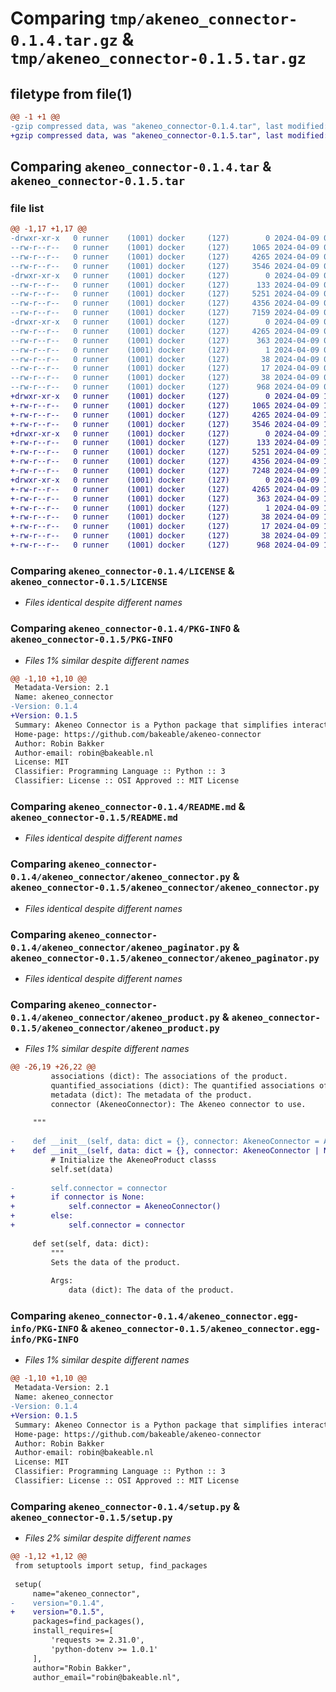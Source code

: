 # Comparing `tmp/akeneo_connector-0.1.4.tar.gz` & `tmp/akeneo_connector-0.1.5.tar.gz`

## filetype from file(1)

```diff
@@ -1 +1 @@
-gzip compressed data, was "akeneo_connector-0.1.4.tar", last modified: Tue Apr  9 09:36:22 2024, max compression
+gzip compressed data, was "akeneo_connector-0.1.5.tar", last modified: Tue Apr  9 10:15:46 2024, max compression
```

## Comparing `akeneo_connector-0.1.4.tar` & `akeneo_connector-0.1.5.tar`

### file list

```diff
@@ -1,17 +1,17 @@
-drwxr-xr-x   0 runner    (1001) docker     (127)        0 2024-04-09 09:36:22.275719 akeneo_connector-0.1.4/
--rw-r--r--   0 runner    (1001) docker     (127)     1065 2024-04-09 09:36:14.000000 akeneo_connector-0.1.4/LICENSE
--rw-r--r--   0 runner    (1001) docker     (127)     4265 2024-04-09 09:36:22.275719 akeneo_connector-0.1.4/PKG-INFO
--rw-r--r--   0 runner    (1001) docker     (127)     3546 2024-04-09 09:36:14.000000 akeneo_connector-0.1.4/README.md
-drwxr-xr-x   0 runner    (1001) docker     (127)        0 2024-04-09 09:36:22.271719 akeneo_connector-0.1.4/akeneo_connector/
--rw-r--r--   0 runner    (1001) docker     (127)      133 2024-04-09 09:36:14.000000 akeneo_connector-0.1.4/akeneo_connector/__init__.py
--rw-r--r--   0 runner    (1001) docker     (127)     5251 2024-04-09 09:36:14.000000 akeneo_connector-0.1.4/akeneo_connector/akeneo_connector.py
--rw-r--r--   0 runner    (1001) docker     (127)     4356 2024-04-09 09:36:14.000000 akeneo_connector-0.1.4/akeneo_connector/akeneo_paginator.py
--rw-r--r--   0 runner    (1001) docker     (127)     7159 2024-04-09 09:36:14.000000 akeneo_connector-0.1.4/akeneo_connector/akeneo_product.py
-drwxr-xr-x   0 runner    (1001) docker     (127)        0 2024-04-09 09:36:22.275719 akeneo_connector-0.1.4/akeneo_connector.egg-info/
--rw-r--r--   0 runner    (1001) docker     (127)     4265 2024-04-09 09:36:22.000000 akeneo_connector-0.1.4/akeneo_connector.egg-info/PKG-INFO
--rw-r--r--   0 runner    (1001) docker     (127)      363 2024-04-09 09:36:22.000000 akeneo_connector-0.1.4/akeneo_connector.egg-info/SOURCES.txt
--rw-r--r--   0 runner    (1001) docker     (127)        1 2024-04-09 09:36:22.000000 akeneo_connector-0.1.4/akeneo_connector.egg-info/dependency_links.txt
--rw-r--r--   0 runner    (1001) docker     (127)       38 2024-04-09 09:36:22.000000 akeneo_connector-0.1.4/akeneo_connector.egg-info/requires.txt
--rw-r--r--   0 runner    (1001) docker     (127)       17 2024-04-09 09:36:22.000000 akeneo_connector-0.1.4/akeneo_connector.egg-info/top_level.txt
--rw-r--r--   0 runner    (1001) docker     (127)       38 2024-04-09 09:36:22.275719 akeneo_connector-0.1.4/setup.cfg
--rw-r--r--   0 runner    (1001) docker     (127)      968 2024-04-09 09:36:19.000000 akeneo_connector-0.1.4/setup.py
+drwxr-xr-x   0 runner    (1001) docker     (127)        0 2024-04-09 10:15:46.692841 akeneo_connector-0.1.5/
+-rw-r--r--   0 runner    (1001) docker     (127)     1065 2024-04-09 10:15:41.000000 akeneo_connector-0.1.5/LICENSE
+-rw-r--r--   0 runner    (1001) docker     (127)     4265 2024-04-09 10:15:46.692841 akeneo_connector-0.1.5/PKG-INFO
+-rw-r--r--   0 runner    (1001) docker     (127)     3546 2024-04-09 10:15:41.000000 akeneo_connector-0.1.5/README.md
+drwxr-xr-x   0 runner    (1001) docker     (127)        0 2024-04-09 10:15:46.692841 akeneo_connector-0.1.5/akeneo_connector/
+-rw-r--r--   0 runner    (1001) docker     (127)      133 2024-04-09 10:15:41.000000 akeneo_connector-0.1.5/akeneo_connector/__init__.py
+-rw-r--r--   0 runner    (1001) docker     (127)     5251 2024-04-09 10:15:41.000000 akeneo_connector-0.1.5/akeneo_connector/akeneo_connector.py
+-rw-r--r--   0 runner    (1001) docker     (127)     4356 2024-04-09 10:15:41.000000 akeneo_connector-0.1.5/akeneo_connector/akeneo_paginator.py
+-rw-r--r--   0 runner    (1001) docker     (127)     7248 2024-04-09 10:15:41.000000 akeneo_connector-0.1.5/akeneo_connector/akeneo_product.py
+drwxr-xr-x   0 runner    (1001) docker     (127)        0 2024-04-09 10:15:46.692841 akeneo_connector-0.1.5/akeneo_connector.egg-info/
+-rw-r--r--   0 runner    (1001) docker     (127)     4265 2024-04-09 10:15:46.000000 akeneo_connector-0.1.5/akeneo_connector.egg-info/PKG-INFO
+-rw-r--r--   0 runner    (1001) docker     (127)      363 2024-04-09 10:15:46.000000 akeneo_connector-0.1.5/akeneo_connector.egg-info/SOURCES.txt
+-rw-r--r--   0 runner    (1001) docker     (127)        1 2024-04-09 10:15:46.000000 akeneo_connector-0.1.5/akeneo_connector.egg-info/dependency_links.txt
+-rw-r--r--   0 runner    (1001) docker     (127)       38 2024-04-09 10:15:46.000000 akeneo_connector-0.1.5/akeneo_connector.egg-info/requires.txt
+-rw-r--r--   0 runner    (1001) docker     (127)       17 2024-04-09 10:15:46.000000 akeneo_connector-0.1.5/akeneo_connector.egg-info/top_level.txt
+-rw-r--r--   0 runner    (1001) docker     (127)       38 2024-04-09 10:15:46.692841 akeneo_connector-0.1.5/setup.cfg
+-rw-r--r--   0 runner    (1001) docker     (127)      968 2024-04-09 10:15:43.000000 akeneo_connector-0.1.5/setup.py
```

### Comparing `akeneo_connector-0.1.4/LICENSE` & `akeneo_connector-0.1.5/LICENSE`

 * *Files identical despite different names*

### Comparing `akeneo_connector-0.1.4/PKG-INFO` & `akeneo_connector-0.1.5/PKG-INFO`

 * *Files 1% similar despite different names*

```diff
@@ -1,10 +1,10 @@
 Metadata-Version: 2.1
 Name: akeneo_connector
-Version: 0.1.4
+Version: 0.1.5
 Summary: Akeneo Connector is a Python package that simplifies interacting with Akeneo's REST API. It provides classes for making HTTP requests to Akeneo endpoints, handling pagination in responses, and managing product data in Akeneo.
 Home-page: https://github.com/bakeable/akeneo-connector
 Author: Robin Bakker
 Author-email: robin@bakeable.nl
 License: MIT
 Classifier: Programming Language :: Python :: 3
 Classifier: License :: OSI Approved :: MIT License
```

### Comparing `akeneo_connector-0.1.4/README.md` & `akeneo_connector-0.1.5/README.md`

 * *Files identical despite different names*

### Comparing `akeneo_connector-0.1.4/akeneo_connector/akeneo_connector.py` & `akeneo_connector-0.1.5/akeneo_connector/akeneo_connector.py`

 * *Files identical despite different names*

### Comparing `akeneo_connector-0.1.4/akeneo_connector/akeneo_paginator.py` & `akeneo_connector-0.1.5/akeneo_connector/akeneo_paginator.py`

 * *Files identical despite different names*

### Comparing `akeneo_connector-0.1.4/akeneo_connector/akeneo_product.py` & `akeneo_connector-0.1.5/akeneo_connector/akeneo_product.py`

 * *Files 1% similar despite different names*

```diff
@@ -26,19 +26,22 @@
         associations (dict): The associations of the product.
         quantified_associations (dict): The quantified associations of the product.
         metadata (dict): The metadata of the product.
         connector (AkeneoConnector): The Akeneo connector to use.
 
     """
 
-    def __init__(self, data: dict = {}, connector: AkeneoConnector = AkeneoConnector()):
+    def __init__(self, data: dict = {}, connector: AkeneoConnector | None = None):
         # Initialize the AkeneoProduct classs
         self.set(data)
 
-        self.connector = connector
+        if connector is None:
+            self.connector = AkeneoConnector()
+        else:
+            self.connector = connector
 
     def set(self, data: dict):
         """
         Sets the data of the product.
 
         Args:
             data (dict): The data of the product.
```

### Comparing `akeneo_connector-0.1.4/akeneo_connector.egg-info/PKG-INFO` & `akeneo_connector-0.1.5/akeneo_connector.egg-info/PKG-INFO`

 * *Files 1% similar despite different names*

```diff
@@ -1,10 +1,10 @@
 Metadata-Version: 2.1
 Name: akeneo_connector
-Version: 0.1.4
+Version: 0.1.5
 Summary: Akeneo Connector is a Python package that simplifies interacting with Akeneo's REST API. It provides classes for making HTTP requests to Akeneo endpoints, handling pagination in responses, and managing product data in Akeneo.
 Home-page: https://github.com/bakeable/akeneo-connector
 Author: Robin Bakker
 Author-email: robin@bakeable.nl
 License: MIT
 Classifier: Programming Language :: Python :: 3
 Classifier: License :: OSI Approved :: MIT License
```

### Comparing `akeneo_connector-0.1.4/setup.py` & `akeneo_connector-0.1.5/setup.py`

 * *Files 2% similar despite different names*

```diff
@@ -1,12 +1,12 @@
 from setuptools import setup, find_packages
 
 setup(
     name="akeneo_connector",
-    version="0.1.4",
+    version="0.1.5",
     packages=find_packages(),
     install_requires=[
         'requests >= 2.31.0',
         'python-dotenv >= 1.0.1'
     ],
     author="Robin Bakker",
     author_email="robin@bakeable.nl",
```

